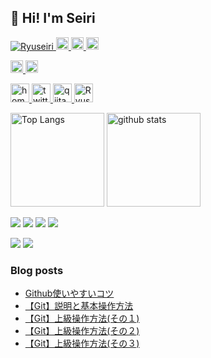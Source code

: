 ## 👋 Hi! I'm Seiri

<p align="left"> 
  <a href="https://github.com/Ryuseiri/Ryuseiri/">
    <img src="https://komarev.com/ghpvc/?username=Ryuseiri" alt="Ryuseiri" />
  </a>
  <a href="http://twitter.com/Seiriryu">
    <img height="20" src="https://img.shields.io/twitter/follow/Seiriryu?label=Twitter&logo=twitter&style=flat" />
  </a>
  <a href="https://github.com/Ryuseiri">
    <img height="20" src="https://img.shields.io/github/followers/Ryuseiri?label=follow&logo=github&style=flat" />
  </a>
  <a href="https://stackoverflow.com/users/21109751/seiriryu">
    <img height="20" src="https://img.shields.io/stackexchange/stackoverflow/r/21109751?label=StackOverflow&logo=stack-overflow&style=flat" />
  </a>
</p>

<p align="left">
  <a href="http://qiita.com/Seiri">
    <img height="20" src="https://qiita-badge.apiapi.app/s/Seiri/contributions.svg" />
  </a>
  <a href="http://qiita.com/Seiri">
    <img height="20" src="https://qiita-badge.apiapi.app/s/Seiri/posts.svg" />
  </a>
</p>

<p align="left"> 
  <a href="https://ryuseiri.github.io/RyuSeiri">
    <img alt="homepage" width="30px" src="https://simpleicons.org/icons/homeassistantcommunitystore.svg" />
  </a>
  <a href="https://twitter.com/Seiriryu">
    <img alt="twitter" width="30px" src="https://simpleicons.org/icons/twitter.svg" />
  </a>
  <a href="https://qiita.com/Seiri">
    <img alt="qiita" width="30px" src="https://simpleicons.org/icons/qiita.svg" />
  </a>
  <a href="https://stackoverflow.com/users/21109751/seiriryu" target="blank">
    <img src="https://cdn.jsdelivr.net/npm/simple-icons@3.0.1/icons/stackoverflow.svg" alt="Ryuseiri" height="30" width="30" />
  </a>
</p>


<p align="left"> 
  <img alt="Top Langs" height="150px" src="https://github-readme-stats.vercel.app/api/top-langs/?username=Ryuseiri&layout=compact&count_private=true&show_icons=true&show_icons=true&theme=onedark" />
  <img alt="github stats" height="150px" src="https://github-readme-stats.vercel.app/api?username=Ryuseiri&count_private=true&show_icons=true&show_icons=true&theme=onedark" />
</p>

[![](https://github-profile-trophy.vercel.app/?username=Ryuseiri&theme=gruvbox)](https://github.com/ryo-ma/github-profile-trophy)
[![](https://raw.githubusercontent.com/Ryuseiri/Ryuseiri/master/profile-summary-card-output/dracula/0-profile-details.svg)](https://github.com/vn7n24fzkq/github-profile-summary-cards)
[![](https://raw.githubusercontent.com/Ryuseiri/Ryuseiri/master/profile-summary-card-output/dracula/1-repos-per-language.svg)](https://github.com/vn7n24fzkq/github-profile-summary-cards)
[![](https://raw.githubusercontent.com/Ryuseiri/Ryuseiri/master/profile-summary-card-output/dracula/2-most-commit-language.svg)](https://github.com/vn7n24fzkq/github-profile-summary-cards)

[![](https://activity-graph.herokuapp.com/graph?username=Ryuseiri&theme=github)](https://activity-graph.herokuapp.com/graph?username=Ryuseiri&theme=github)
[![](https://github-readme-streak-stats.herokuapp.com/?user=Ryuseiri&theme=dark)](https://github-readme-streak-stats.herokuapp.com/?user=Ryuseiri&theme=dark)

### Blog posts

<!-- BLOG-POST-LIST:START -->
- [Github使いやすいコツ](https://knowstechnic.blogspot.com/2023/02/github-advanced-operation.html)
- [【Git】説明と基本操作方法](https://knowstechnic.blogspot.com/2023/01/git-operation.html)
- [【Git】上級操作方法(その１)](https://knowstechnic.blogspot.com/2023/01/git-advanced-operation-part1.html)
- [【Git】上級操作方法(その２)](https://knowstechnic.blogspot.com/2023/01/git-advanced-operation-part2.html)
- [【Git】上級操作方法(その３)](https://knowstechnic.blogspot.com/2023/01/git-advanced-operation-part3.html)
<!-- BLOG-POST-LIST:END -->
